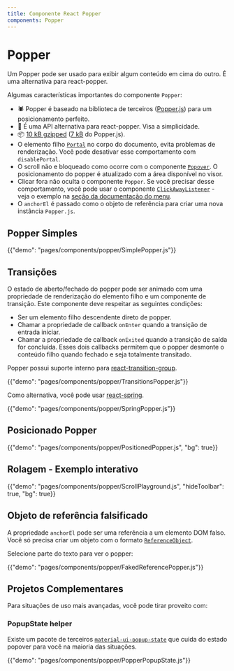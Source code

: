 ```yaml
---
title: Componente React Popper
components: Popper
---
```


# Popper

<p class="description">Um Popper pode ser usado para exibir algum conteúdo em cima do outro. É uma alternativa para react-popper.</p>

Algumas características importantes do componente `Popper`:

- 🕷 Popper é baseado na biblioteca de terceiros ([Popper.js](https://github.com/FezVrasta/popper.js)) para um posicionamento perfeito.
- 💄 É uma API alternativa para react-popper. Visa a simplicidade.
- 📦 [10 kB gzipped](/size-snapshot) ([7 kB](https://bundlephobia.com/result?p=popper.js) do Popper.js).
- O elemento filho [`Portal`](/components/portal/) no corpo do documento, evita problemas de renderização. Você pode desativar esse comportamento com `disablePortal`.
- O scroll não e bloqueado como ocorre com o componente [`Popover`](/components/popover/). O posicionamento do popper é atualizado com a área disponível no visor.
- Clicar fora não oculta o componente `Popper`. Se você precisar desse comportamento, você pode usar o componente [`ClickAwayListener`](/components/click-away-listener/) - veja o exemplo na [seção da documentação do menu](/components/menus/#menulist-composition).
- O `anchorEl` é passado como o objeto de referência para criar uma nova instância `Popper.js`.

## Popper Simples

{{"demo": "pages/components/popper/SimplePopper.js"}}

## Transições

O estado de aberto/fechado do popper pode ser animado com uma propriedade de renderização do elemento filho e um componente de transição. Este componente deve respeitar as seguintes condições:

- Ser um elemento filho descendente direto de popper.
- Chamar a propriedade de callback `onEnter` quando a transição de entrada iniciar.
- Chamar a propriedade de callback `onExited` quando a transição de saída for concluída. Esses dois callbacks permitem que o popper desmonte o conteúdo filho quando fechado e seja totalmente transitado.

Popper possui suporte interno para [react-transition-group](https://github.com/reactjs/react-transition-group).

{{"demo": "pages/components/popper/TransitionsPopper.js"}}

Como alternativa, você pode usar [react-spring](https://github.com/react-spring/react-spring).

{{"demo": "pages/components/popper/SpringPopper.js"}}

## Posicionado Popper

{{"demo": "pages/components/popper/PositionedPopper.js", "bg": true}}

## Rolagem - Exemplo interativo

{{"demo": "pages/components/popper/ScrollPlayground.js", "hideToolbar": true, "bg": true}}

## Objeto de referência falsificado

A propriedade `anchorEl` pode ser uma referência a um elemento DOM falso. Você só precisa criar um objeto com o formato [`ReferenceObject`](https://github.com/FezVrasta/popper.js/blob/0642ce0ddeffe3c7c033a412d4d60ce7ec8193c3/packages/popper/index.d.ts#L118-L123).

Selecione parte do texto para ver o popper:

{{"demo": "pages/components/popper/FakedReferencePopper.js"}}

## Projetos Complementares

Para situações de uso mais avançadas, você pode tirar proveito com:

### PopupState helper

Existe um pacote de terceiros [`material-ui-popup-state`](https://github.com/jcoreio/material-ui-popup-state) que cuida do estado popover para você na maioria das situações.

{{"demo": "pages/components/popper/PopperPopupState.js"}}